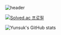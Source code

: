<!--
**yunsuk990/yunsuk990** is a ✨ _special_ ✨ repository because its `README.md` (this file) appears on your GitHub profile.

Here are some ideas to get you started:

- 🔭 I’m currently working on ...
- 🌱 I’m currently learning ...
- 👯 I’m looking to collaborate on ...
- 🤔 I’m looking for help with ...
- 💬 Ask me about ...
- 📫 How to reach me: ...
- 😄 Pronouns: ...
- ⚡ Fun fact: ...
-->
![header](https://capsule-render.vercel.app/api?color=custom_gradient&0:EEFF00,100:a82da8?type=waving&color=auto&height=300&section=header&text=Yunsuk&fontSize=70)


[![Solved.ac
프로필](http://mazassumnida.wtf/api/mini/generate_badge?boj=https://solved.ac/profile/yunsuk990)](https://solved.ac/profile/yunsuk990)

![Yunsuk's GitHub stats](https://github-readme-stats.vercel.app/api?username=yunsuk990&show_icons=true&theme=radical)
